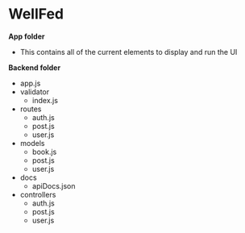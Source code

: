 # WellFed

**App folder**
- This contains all of the current elements to display and run the UI

**Backend folder**
* app.js
* validator
  * index.js 
* routes
  * auth.js
  * post.js
  * user.js
* models
  * book.js
  * post.js
  * user.js
* docs
  * apiDocs.json
* controllers
  * auth.js
  * post.js
  * user.js
